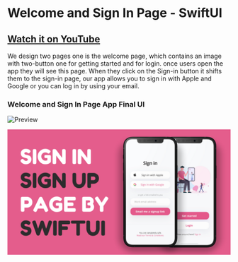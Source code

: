 # Welcome and Sign In Page - SwiftUI 

## [Watch it on YouTube](https://youtu.be/-PUwkj_UnGQ)



We design two pages one is the welcome page, which contains an image with two-button one for getting started and for login. once users open the app they will see this page. When they click on the Sign-in button it shifts them to the sign-in page, our app allows you to sign in with Apple and Google or you can log in by using your email.

### Welcome and Sign In Page App Final UI

![Preview](/gif.gif)

![App UI](/ui.png)
